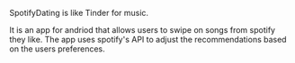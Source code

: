SpotifyDating is like Tinder for music. 

It is an app for andriod that allows users to swipe on songs from spotify they like. The app uses spotify's API to adjust the recommendations based on the users preferences. 
